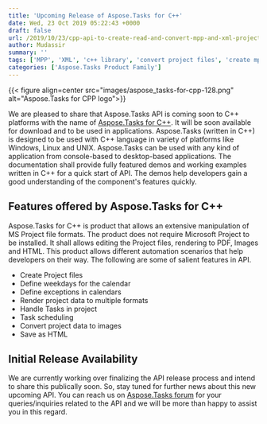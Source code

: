 ```yaml
---
title: 'Upcoming Release of Aspose.Tasks for C++'
date: Wed, 23 Oct 2019 05:22:43 +0000
draft: false
url: /2019/10/23/cpp-api-to-create-read-and-convert-mpp-and-xml-project-to-pdf-html-and-image/
author: Mudassir
summary: ''
tags: ['MPP', 'XML', 'c++ library', 'convert project files', 'create mpp files', 'mpp to html', 'mpp to image c++', 'mpp to pdf', 'mpp to pdf c++', 'mpp to svg', 'ms project', 'ms project c++ api']
categories: ['Aspose.Tasks Product Family']
---
```




{{< figure align=center src="images/aspose_tasks-for-cpp-128.png" alt="Aspose.Tasks for CPP logo">}}


We are pleased to share that Aspose.Tasks API is coming soon to C++ platforms with the name of [Aspose.Tasks for C++][1]. It will be soon available for download and to be used in applications. Aspose.Tasks (written in C++) is designed to be used with C++ language in variety of platforms like Windows, Linux and UNIX. Aspose.Tasks can be used with any kind of application from console-based to desktop-based applications. The documentation shall provide fully featured demos and working examples written in C++ for a quick start of API. The demos help developers gain a good understanding of the component's features quickly.

## Features offered by Aspose.Tasks for C++

Aspose.Tasks for C++ is product that allows an extensive manipulation of MS Project file formats. The product does not require Microsoft Project to be installed. It shall allows editing the Project files, rendering to PDF, Images and HTML. This product allows different automation scenarios that help developers on their way. The following are some of salient features in API.

*   Create Project files
*   Define weekdays for the calendar
*   Define exceptions in calendars
*   Render project data to multiple formats
*   Handle Tasks in project
*   Task scheduling
*   Convert project data to images
*   Save as HTML

## Initial Release Availability

We are currently working over finalizing the API release process and intend to share this publically soon. So, stay tuned for further news about this new upcoming API. You can reach us on [Aspose.Tasks forum][2] for your queries/inquiries related to the API and we will be more than happy to assist you in this regard.




[1]: https://products.aspose.com/tasks/cpp
[2]: https://forum.aspose.com/c/tasks




